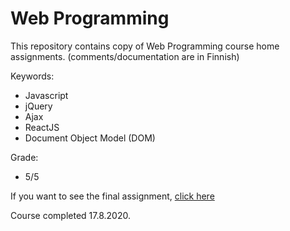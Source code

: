 # Web Programming

This repository contains copy of Web Programming course home assignments.  (comments/documentation are in Finnish)

Keywords:

- Javascript
- jQuery
- Ajax
- ReactJS
- Document Object Model (DOM)

Grade:
- 5/5

If you want to see the final assignment, [click here](https://github.com/antipoppi/laravel-react)

Course completed 17.8.2020. 
